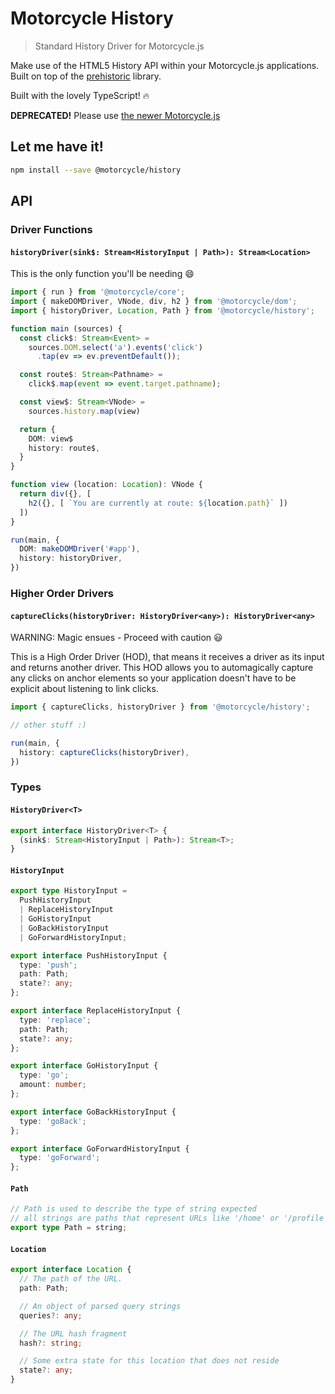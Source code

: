 # Motorcycle History

> Standard History Driver for Motorcycle.js

Make use of the HTML5 History API within your Motorcycle.js applications.
Built on top of the [prehistoric](https://github.com/TylorS/prehistoric) library.

Built with the lovely TypeScript! :fire:

**DEPRECATED!** Please use [the newer Motorcycle.js](https://github.com/motorcyclejs/motorcyclejs)

## Let me have it!
```sh
npm install --save @motorcycle/history
```

## API

### Driver Functions

#### `historyDriver(sink$: Stream<HistoryInput | Path>): Stream<Location>`

This is the only function you'll be needing :smile:

```typescript
import { run } from '@motorcycle/core';
import { makeDOMDriver, VNode, div, h2 } from '@motorcycle/dom';
import { historyDriver, Location, Path } from '@motorcycle/history';

function main (sources) {
  const click$: Stream<Event> =
    sources.DOM.select('a').events('click')
      .tap(ev => ev.preventDefault());

  const route$: Stream<Pathname> =
    click$.map(event => event.target.pathname);

  const view$: Stream<VNode> =
    sources.history.map(view)

  return {
    DOM: view$
    history: route$,
  }
}

function view (location: Location): VNode {
  return div({}, [
    h2({}, [ `You are currently at route: ${location.path}` ])
  ])
}

run(main, {
  DOM: makeDOMDriver('#app'),
  history: historyDriver,
})
```

### Higher Order Drivers

#### `captureClicks(historyDriver: HistoryDriver<any>): HistoryDriver<any>`

WARNING: Magic ensues - Proceed with caution :smiley:

This is a High Order Driver (HOD), that means it receives a driver as its input and
returns another driver. This HOD allows you to automagically capture any clicks on
anchor elements so your application doesn't have to be explicit about listening to link
clicks.

```typescript
import { captureClicks, historyDriver } from '@motorcycle/history';

// other stuff :)

run(main, {
  history: captureClicks(historyDriver),
})
```

### Types

#### `HistoryDriver<T>`
```typescript
export interface HistoryDriver<T> {
  (sink$: Stream<HistoryInput | Path>): Stream<T>;
}
```

#### `HistoryInput`
```typescript
export type HistoryInput =
  PushHistoryInput
  | ReplaceHistoryInput
  | GoHistoryInput
  | GoBackHistoryInput
  | GoForwardHistoryInput;

export interface PushHistoryInput {
  type: 'push';
  path: Path;
  state?: any;
};

export interface ReplaceHistoryInput {
  type: 'replace';
  path: Path;
  state?: any;
};

export interface GoHistoryInput {
  type: 'go';
  amount: number;
};

export interface GoBackHistoryInput {
  type: 'goBack';
};

export interface GoForwardHistoryInput {
  type: 'goForward';
};
```

#### `Path`
```typescript
// Path is used to describe the type of string expected
// all strings are paths that represent URLs like '/home' or '/profile'
export type Path = string;
```

#### `Location`
```typescript
export interface Location {
  // The path of the URL.
  path: Path;

  // An object of parsed query strings
  queries?: any;

  // The URL hash fragment
  hash?: string;

  // Some extra state for this location that does not reside
  state?: any;
}
```
